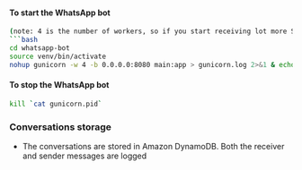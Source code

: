 #### To start the WhatsApp bot
```bash
(note: 4 is the number of workers, so if you start receiving lot more SMS, possibly up it to 6-12)
```bash
cd whatsapp-bot
source venv/bin/activate
nohup gunicorn -w 4 -b 0.0.0.0:8080 main:app > gunicorn.log 2>&1 & echo $! > gunicorn.pid
```


#### To stop the WhatsApp bot
```bash
kill `cat gunicorn.pid`
``` 


### Conversations storage
- The conversations are stored in Amazon DynamoDB. Both the receiver and sender messages are logged